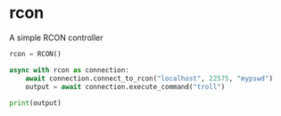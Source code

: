 # rcon
A simple RCON controller

```python
rcon = RCON()

async with rcon as connection:
    await connection.connect_to_rcon("localhost", 22575, "mypswd")
    output = await connection.execute_command("troll")
    
print(output)
```
